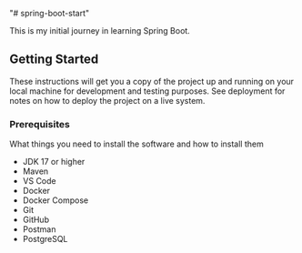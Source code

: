"# spring-boot-start" 

This is my initial journey in learning Spring Boot. 

## Getting Started

These instructions will get you a copy of the project up and running on your local machine for development and testing purposes. See deployment for notes on how to deploy the project on a live system.

### Prerequisites

What things you need to install the software and how to install them

* JDK 17 or higher
* Maven
* VS Code
* Docker
* Docker Compose
* Git
* GitHub
* Postman
* PostgreSQL
